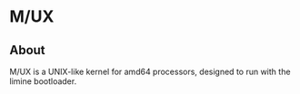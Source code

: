# M/UX
## About
M/UX is a UNIX-like kernel for amd64 processors, designed to run with the limine bootloader.